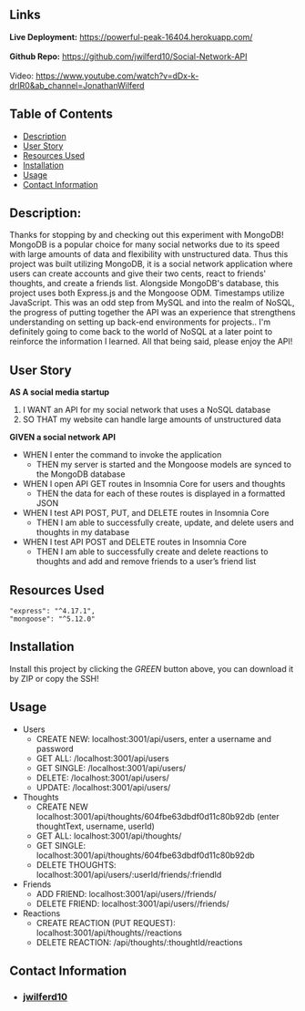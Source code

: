 ## Links
**Live Deployment:** https://powerful-peak-16404.herokuapp.com/
<br>
<br>
**Github Repo:** https://github.com/jwilferd10/Social-Network-API
<br>
<br>
Video: https://www.youtube.com/watch?v=dDx-k-drIR0&ab_channel=JonathanWilferd

## Table of Contents 
  - [Description](#description)
  - [User Story](#user-story)
  - [Resources Used](#resources-used)
  - [Installation](#installation)
  - [Usage](#usage)
  - [Contact Information](#contact-information)

## Description:
Thanks for stopping by and checking out this experiment with MongoDB! MongoDB is a popular choice for many social networks due to its speed with large amounts of data and flexibility with unstructured data. Thus this project was built utilizing MongoDB, it is a social network application where users can create accounts and give their two cents, react to friends' thoughts, and create a friends list. Alongside MongoDB's database, this project uses both Express.js and the Mongoose ODM. Timestamps utilize JavaScript. This was an odd step from MySQL and into the realm of NoSQL, the progress of putting together the API was an experience that strengthens understanding on setting up back-end environments for projects.. I'm definitely going to come back to the world of NoSQL at a later point to reinforce the information I learned. All that being said, please enjoy the API!

## User Story
**AS A social media startup**
1. I WANT an API for my social network that uses a NoSQL database
2. SO THAT my website can handle large amounts of unstructured data

**GIVEN a social network API**
- WHEN I enter the command to invoke the application
  - THEN my server is started and the Mongoose models are synced to the MongoDB database
- WHEN I open API GET routes in Insomnia Core for users and thoughts
  - THEN the data for each of these routes is displayed in a formatted JSON
- WHEN I test API POST, PUT, and DELETE routes in Insomnia Core
  - THEN I am able to successfully create, update, and delete users and thoughts in my database
- WHEN I test API POST and DELETE routes in Insomnia Core
  - THEN I am able to successfully create and delete reactions to thoughts and add and remove friends to a user’s friend list

## Resources Used

    "express": "^4.17.1",
    "mongoose": "^5.12.0"

## Installation
Install this project by clicking the *GREEN* button above, you can download it by ZIP or copy the SSH!

## Usage
 - Users
    - CREATE NEW: localhost:3001/api/users, enter a username and password
    - GET ALL: /localhost:3001/api/users
    - GET SINGLE: /localhost:3001/api/users/<userId>
    - DELETE: /localhost:3001/api/users/<userId>
    - UPDATE: /localhost:3001/api/users/<userId>
 - Thoughts
    - CREATE NEW localhost:3001/api/thoughts/604fbe63dbdf0d11c80b92db (enter thoughtText, username, userId)
    - GET ALL: localhost:3001/api/thoughts/<userId>
    - GET SINGLE: localhost:3001/api/thoughts/604fbe63dbdf0d11c80b92db
    - DELETE THOUGHTS: localhost:3001/api/users/:userId/friends/:friendId
 - Friends
    - ADD FRIEND: localhost:3001/api/users/<userId>/friends/<friendId>
    - DELETE FRIEND: localhost:3001/api/users/<userId>/friends/<friendId>
 - Reactions
    - CREATE REACTION (PUT REQUEST): localhost:3001/api/thoughts/<thoughtId>/reactions
    - DELETE REACTION: /api/thoughts/:thoughtId/reactions
## Contact Information
- ### [jwilferd10](https://github.com/jwilferd10)
